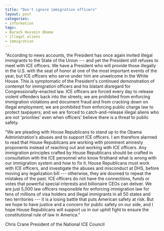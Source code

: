 ```yaml
---
title: "Don't ignore immigration officers"
layout: post
categories:
- information
tags:
- Barack Hussein Obama
- illegal aliens
- immigration
---
```


"According to news accounts, the President has once again invited illegal immigrants to the State of the Union --- and yet the President still refuses to meet with ICE officers. We have a President who will provide those illegally in the U.S. with the seat of honor at one of the most important events of the year, but ICE officers who serve under him are unwelcome in the White House. This is symptomatic of the President's continued demonstration of contempt for immigration officers and his blatant disregard for Congressionally-enacted law. ICE officers are forced every day to release violent offenders back into the streets; we are prohibited from enforcing immigration violations and document fraud and from cracking down on illegal employment; we are prohibited from enforcing public charge law to protect taxpayers; and we are forced to catch-and-release illegal aliens who are not 'priorities' even when officers' believe there is a threat to public safety.

"We are pleading with House Republicans to stand up to the Obama Administration's abuses and to support ICE officers. I am therefore alarmed to read that House Republicans are working with prominent amnesty proponents instead of reaching out and working with ICE officers. Any immigration principles crafted by House Republicans should be crafted in consultation with the ICE personnel who know firsthand what is wrong with our immigration system and how to fix it. House Republicans must work with ICE officers, and investigate the abuses and misconduct at DHS, before moving any legalization bill --- otherwise, they are doomed to repeat the mistakes of the past. ICE officers do not have the connections, funds or votes that powerful special interests and billionaire CEOs can deliver. We are just 5,000 law officers responsible for enforcing immigration law for tens of millions of visa holders and illegal immigrants in all 50 states and two territories --- it is a losing battle that puts American safety at risk. But we hope to have justice and a concern for public safety on our side, and I hope House Republicans will support us in our uphill fight to ensure the constitutional rule of law in America."

Chris Crane
President of the National ICE Council